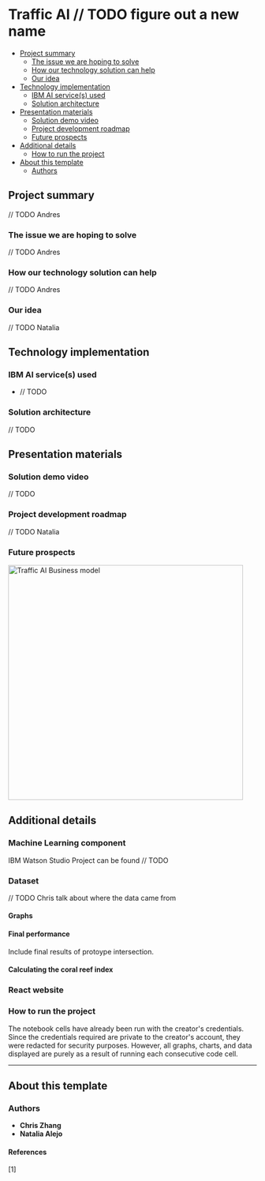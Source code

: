 # Traffic AI // TODO figure out a new name

- [Project summary](#project-summary)
  - [The issue we are hoping to solve](#the-issue-we-are-hoping-to-solve)
  - [How our technology solution can help](#how-our-technology-solution-can-help)
  - [Our idea](#our-idea)
- [Technology implementation](#technology-implementation)
  - [IBM AI service(s) used](#ibm-ai-services-used)
  - [Solution architecture](#solution-architecture)
- [Presentation materials](#presentation-materials)
  - [Solution demo video](#solution-demo-video)
  - [Project development roadmap](#project-development-roadmap)
  - [Future prospects](#future-prospects)
- [Additional details](#additional-details)
  - [How to run the project](#how-to-run-the-project)
- [About this template](#about-this-template)
  - [Authors](#authors)

## Project summary

// TODO Andres

### The issue we are hoping to solve

// TODO Andres

### How our technology solution can help

// TODO Andres

### Our idea

// TODO Natalia

## Technology implementation

### IBM AI service(s) used

- // TODO

### Solution architecture

// TODO

## Presentation materials

### Solution demo video

// TODO

### Project development roadmap

// TODO Natalia

### Future prospects
<img width="476" alt="Traffic AI Business model" src="https://github.com/chriszhang08/TrafficAI/assets/130103153/f0ae30ec-c527-4f7b-95e8-2fd5730cc490">



## Additional details

### Machine Learning component

IBM Watson Studio Project can be found // TODO

### Dataset

// TODO Chris talk about where the data came from

#### Graphs


#### Final performance

Include final results of protoype intersection.

#### Calculating the coral reef index


### React website

### How to run the project

The notebook cells have already been run with the creator's credentials. Since the credentials required are private to the creator's account, they were redacted for security purposes. However, all graphs, charts, and data displayed are purely as a result of running each consecutive code cell.

---

## About this template

### Authors

- **Chris Zhang**
- **Natalia Alejo**

#### References

[1] 
